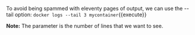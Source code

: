 To avoid being spammed with eleventy pages of output, we can use the --tail option:
`docker logs --tail 3 mycontainer`{{execute}}

**Note:** The parameter is the number of lines that we want to see.